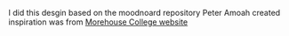 I did this desgin based on the moodnoard repository Peter Amoah created
inspiration was from [Morehouse College website](https://morehouse.edu)
